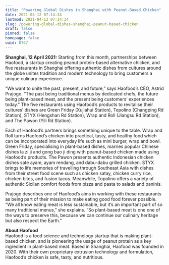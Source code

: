 ```yaml
---
title: "Powering Global Dishes in Shanghai with Peanut-Based Chicken"
date: 2021-04-12 07:14:34
lastmod: 2021-04-12 07:14:34
slug: /powering-global-dishes-shanghai-peanut-based-chicken
draft: false
pinned: false
homepage: false
uuid: 8767
---
```

<p><strong>Shanghai, 12 April 2021:</strong> Starting from this month, partnerships between Haofood, a startup creating peanut protein-based alternative chicken, and five restaurants in Shanghai offering authentic dishes from cultures around the globe unites tradition and modern technology to bring customers a unique culinary experience.</p>
<p>“We want to unite the past, present, and future,” says Haofood’s CEO, Astrid Prajogo. “The past being traditional menus by dedicated chefs, the future being plant-based meat, and the present being customers’ experiences today.” The five restaurants using Haofood’s products to revitalise their cultures’ dishes are Green Friday (Xujiahui Station), Topolino (Changping Rd Station), STYX (Hengshan Rd Station), Wrap and Roll (Jiangsu Rd Station), and The Pawon (Yili Rd Station).</p>
<p>Each of Haofood’s partners brings something unique to the table. Wrap and Roll turns Haofood’s chicken into practical, tasty, and healthy food which can be incorporated into everyday life such as mini burger, wrap and bowl. Green Friday, specialising in plant-based dishes, marries popular Chinese dishes la zi ji and gong bao ji ding with peanut-based chicken made using Haofood’s products. The Pawon presents authentic Indonesian chicken dishes sate ayam, ayam rendang, and dabu-dabu grilled chicken. STYX brings to life memories of travelling through Southeast Asia with dishes from their street food scene such as chicken satay, chicken curry rice, chicken bites, and fusion tacos. Meanwhile, Topolino offers a variety of authentic Sicilan comfort foods from pizza and pasta to salads and paninis.</p>
<p>Prajogo describes one of Haofood’s aims in working with these restaurants as being part of their mission to make eating good food forever possible. “We all know eating meat is less sustainable, but it’s an important part of so many traditional menus,” she explains. “So plant-based meat is one one of the ways to preserve this, because we can continue our culinary heritage but also respect the Earth.”</p>
<p><strong>About Haofood</strong><br />
Haofood is a food science and technology startup that is making plant-based chicken, and is pioneering the usage of peanut protein as a key ingredient in plant-based meat. Based in Shanghai, Haofood was founded in 2020. With their own proprietary extrusion technology and formulation, Haofood’s chicken is safe, tasty, and nutritious.</p>
